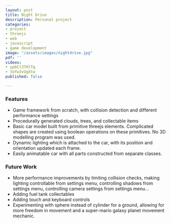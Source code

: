 ```yaml
---
layout: post
title: Night Drive
description: Personal project
categories:
- project
- threejs
- web
- javascript
- game development
image: "/assets/images/nightdrive.jpg"
pdf: ''
videos:
- yp6Cl37HlTg
- 3oYw3vUgXtw
published: false

---
```

### Features

* Game framework from scratch, with collision detection and different performance settings
* Procedurally generated clouds, trees, and collectable items
* Basic car model built from primitive threejs elements. Complicated shapes are created using boolean operations on these primitives. No 3D modelling program was used.
* Dynamic lighting which is attached to the car, with its position and orientation updated each frame.
* Easily animatable car with all parts constructed from separate classes.

### Future Work

* More performance improvements by limiting collision checks, making lighting controllable from settings menu, controlling shadows from settings menu, controlling camera settings from settings menu...
* Adding fuel tank collectables
* Adding touch and keyboard controls
* Experimenting with sphere instead of cylinder for a ground, allowing for more freedom in movement and a super-mario galaxy planet movement mechanic.
